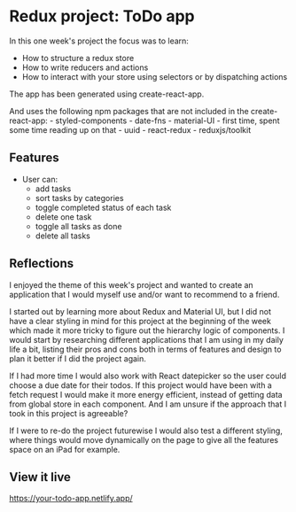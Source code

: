 # Redux project: ToDo app
In this one week's project the focus was to learn:
- How to structure a redux store
- How to write reducers and actions
- How to interact with your store using selectors or by dispatching actions

The app has been generated using create-react-app.

And uses the following npm packages that are not included in the create-react-app:
	- styled-components
	- date-fns
	- material-UI - first time, spent some time reading up on that
	- uuid
	- react-redux
	- reduxjs/toolkit
## Features
- User can:
	- add tasks
	- sort tasks by categories
	- toggle completed status of each task
	- delete one task
	- toggle all tasks as done
	- delete all tasks
## Reflections
I enjoyed the theme of this week's project and wanted to create an application that I would myself use and/or want to recommend to a friend. 

I started out by learning more about Redux and Material UI, but I did not have a clear styling in mind for this project at the beginning of the week which made it more tricky to figure out the hierarchy logic of components. I would start by researching different applications that I am using in my daily life a bit, listing their pros and cons both in terms of features and design to plan it better if I did the project again.

If I had more time I would also work with React datepicker so the user could choose a due date for their todos.
If this project would have been with a fetch request I would make it more energy efficient, instead of getting data from global store in each component. And I am unsure if the approach that I took in this project is agreeable?

If I were to re-do the project futurewise I would also test a different styling, where things would move dynamically on the page to give all the features space on an iPad for example. 
## View it live
https://your-todo-app.netlify.app/

